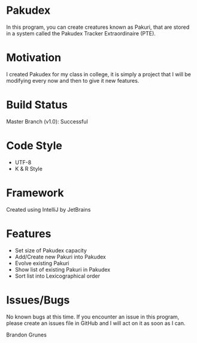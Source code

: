 # Pakudex
In this program, you can create creatures known as Pakuri, that are stored in a system called the Pakudex Tracker Extraordinaire (PTE). 

# Motivation
I created Pakudex for my class in college, it is simply a project that I will be modifying every now and then to give it new features.

# Build Status
Master Branch (v1.0): Successful

# Code Style
- UTF-8
- K & R Style

# Framework
Created using IntelliJ by JetBrains

# Features
- Set size of Pakudex capacity
- Add/Create new Pakuri into Pakudex
- Evolve existing Pakuri
- Show list of existing Pakuri in Pakudex
- Sort list into Lexicographical order

# Issues/Bugs
No known bugs at this time.
If you encounter an issue in this program, please create an issues file in GitHub and I will act on it as soon as I can.

Brandon Grunes
